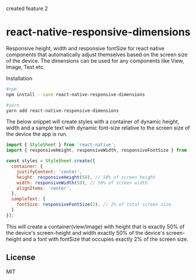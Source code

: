 created feature 2

# react-native-responsive-dimensions

Responsive height, width and responsive fontSize for react native components that automatically adjust themselves based on the screen size of the device. The dimensions can be used for any components like View, Image, Text etc.

Installation
```sh
#npm
npm install --save react-native-responsive-dimensions

#yarn
yarn add react-native-responsive-dimensions
```

The below snippet will create styles with a container of dynamic height, width and a sample text with dynamic font-size relative to the screen size of the device the app is run.

```js
import { StyleSheet } from 'react-native';
import { responsiveHeight, responsiveWidth, responsiveFontSize } from 'react-native-responsive-dimensions';

const styles = StyleSheet.create({
  container: {
    justifyContent: 'center',
    height: responsiveHeight(50), // 50% of screen height
    width: responsiveWidth(50), // 50% of screen width
    alignItems: 'center',
  },
  sampleText: {
    fontSize: responsiveFontSize(2), // 2% of total screen size
  }
});
```

This will create a container(view/image) with height that is exactly 50% of the device's screen-height and width exactly 50% of the device's screen-height and a font with fontSize that occupies exactly 2% of the screen size.

License
----

MIT
